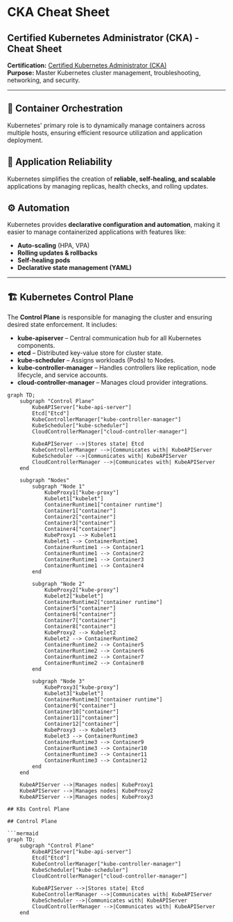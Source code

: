 # CKA Cheat Sheet

## Certified Kubernetes Administrator (CKA) - Cheat Sheet

**Certification:** [Certified Kubernetes Administrator (CKA)](https://training.linuxfoundation.org/certification/certified-kubernetes-administrator-cka/)  
**Purpose:** Master Kubernetes cluster management, troubleshooting, networking, and security.

---

## 🚀 **Container Orchestration**
Kubernetes' primary role is to dynamically manage containers across multiple hosts, ensuring efficient resource utilization and application deployment.

## 🔄 **Application Reliability**
Kubernetes simplifies the creation of **reliable, self-healing, and scalable** applications by managing replicas, health checks, and rolling updates.

## ⚙️ **Automation**
Kubernetes provides **declarative configuration and automation**, making it easier to manage containerized applications with features like:
- **Auto-scaling** (HPA, VPA)
- **Rolling updates & rollbacks**
- **Self-healing pods**
- **Declarative state management (YAML)**

---

## 🏗️ **Kubernetes Control Plane**
The **Control Plane** is responsible for managing the cluster and ensuring desired state enforcement. It includes:
- **kube-apiserver** – Central communication hub for all Kubernetes components.
- **etcd** – Distributed key-value store for cluster state.
- **kube-scheduler** – Assigns workloads (Pods) to Nodes.
- **kube-controller-manager** – Handles controllers like replication, node lifecycle, and service accounts.
- **cloud-controller-manager** – Manages cloud provider integrations.


```mermaid
graph TD;
    subgraph "Control Plane"
        KubeAPIServer["kube-api-server"]
        Etcd["Etcd"]
        KubeControllerManager["kube-controller-manager"]
        KubeScheduler["kube-scheduler"]
        CloudControllerManager["cloud-controller-manager"]

        KubeAPIServer -->|Stores state| Etcd
        KubeControllerManager -->|Communicates with| KubeAPIServer
        KubeScheduler -->|Communicates with| KubeAPIServer
        CloudControllerManager -->|Communicates with| KubeAPIServer
    end

    subgraph "Nodes"
        subgraph "Node 1"
            KubeProxy1["kube-proxy"]
            Kubelet1["kubelet"]
            ContainerRuntime1["container runtime"]
            Container1["container"]
            Container2["container"]
            Container3["container"]
            Container4["container"]
            KubeProxy1 --> Kubelet1
            Kubelet1 --> ContainerRuntime1
            ContainerRuntime1 --> Container1
            ContainerRuntime1 --> Container2
            ContainerRuntime1 --> Container3
            ContainerRuntime1 --> Container4
        end

        subgraph "Node 2"
            KubeProxy2["kube-proxy"]
            Kubelet2["kubelet"]
            ContainerRuntime2["container runtime"]
            Container5["container"]
            Container6["container"]
            Container7["container"]
            Container8["container"]
            KubeProxy2 --> Kubelet2
            Kubelet2 --> ContainerRuntime2
            ContainerRuntime2 --> Container5
            ContainerRuntime2 --> Container6
            ContainerRuntime2 --> Container7
            ContainerRuntime2 --> Container8
        end

        subgraph "Node 3"
            KubeProxy3["kube-proxy"]
            Kubelet3["kubelet"]
            ContainerRuntime3["container runtime"]
            Container9["container"]
            Container10["container"]
            Container11["container"]
            Container12["container"]
            KubeProxy3 --> Kubelet3
            Kubelet3 --> ContainerRuntime3
            ContainerRuntime3 --> Container9
            ContainerRuntime3 --> Container10
            ContainerRuntime3 --> Container11
            ContainerRuntime3 --> Container12
        end
    end

    KubeAPIServer -->|Manages nodes| KubeProxy1
    KubeAPIServer -->|Manages nodes| KubeProxy2
    KubeAPIServer -->|Manages nodes| KubeProxy3

## K8s Control Plane

## Control Plane

```mermaid
graph TD;
    subgraph "Control Plane"
        KubeAPIServer["kube-api-server"]
        Etcd["Etcd"]
        KubeControllerManager["kube-controller-manager"]
        KubeScheduler["kube-scheduler"]
        CloudControllerManager["cloud-controller-manager"]

        KubeAPIServer -->|Stores state| Etcd
        KubeControllerManager -->|Communicates with| KubeAPIServer
        KubeScheduler -->|Communicates with| KubeAPIServer
        CloudControllerManager -->|Communicates with| KubeAPIServer
    end


